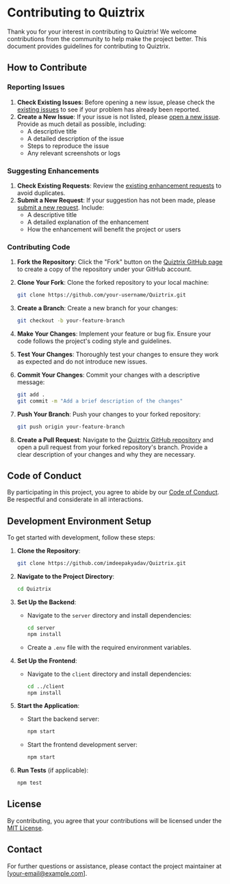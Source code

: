 # Contributing to Quiztrix

Thank you for your interest in contributing to Quiztrix! We welcome contributions from the community to help make the project better. This document provides guidelines for contributing to Quiztrix.

## How to Contribute

### Reporting Issues

1. **Check Existing Issues**: Before opening a new issue, please check the [existing issues](https://github.com/imdeepakyadav/Quiztrix/issues) to see if your problem has already been reported.
2. **Create a New Issue**: If your issue is not listed, please [open a new issue](https://github.com/imdeepakyadav/Quiztrix/issues/new). Provide as much detail as possible, including:
   - A descriptive title
   - A detailed description of the issue
   - Steps to reproduce the issue
   - Any relevant screenshots or logs

### Suggesting Enhancements

1. **Check Existing Requests**: Review the [existing enhancement requests](https://github.com/imdeepakyadav/Quiztrix/issues) to avoid duplicates.
2. **Submit a New Request**: If your suggestion has not been made, please [submit a new request](https://github.com/imdeepakyadav/Quiztrix/issues/new). Include:
   - A descriptive title
   - A detailed explanation of the enhancement
   - How the enhancement will benefit the project or users

### Contributing Code

1. **Fork the Repository**: Click the "Fork" button on the [Quiztrix GitHub page](https://github.com/imdeepakyadav/Quiztrix) to create a copy of the repository under your GitHub account.
2. **Clone Your Fork**: Clone the forked repository to your local machine:

   ```bash
   git clone https://github.com/your-username/Quiztrix.git
   ```

3. **Create a Branch**: Create a new branch for your changes:

   ```bash
   git checkout -b your-feature-branch
   ```

4. **Make Your Changes**: Implement your feature or bug fix. Ensure your code follows the project's coding style and guidelines.

5. **Test Your Changes**: Thoroughly test your changes to ensure they work as expected and do not introduce new issues.

6. **Commit Your Changes**: Commit your changes with a descriptive message:

   ```bash
   git add .
   git commit -m "Add a brief description of the changes"
   ```

7. **Push Your Branch**: Push your changes to your forked repository:

   ```bash
   git push origin your-feature-branch
   ```

8. **Create a Pull Request**: Navigate to the [Quiztrix GitHub repository](https://github.com/imdeepakyadav/Quiztrix) and open a pull request from your forked repository's branch. Provide a clear description of your changes and why they are necessary.

## Code of Conduct

By participating in this project, you agree to abide by our [Code of Conduct](CODE_OF_CONDUCT.md). Be respectful and considerate in all interactions.

## Development Environment Setup

To get started with development, follow these steps:

1. **Clone the Repository**:

   ```bash
   git clone https://github.com/imdeepakyadav/Quiztrix.git
   ```

2. **Navigate to the Project Directory**:

   ```bash
   cd Quiztrix
   ```

3. **Set Up the Backend**:

   - Navigate to the `server` directory and install dependencies:

     ```bash
     cd server
     npm install
     ```

   - Create a `.env` file with the required environment variables.

4. **Set Up the Frontend**:

   - Navigate to the `client` directory and install dependencies:

     ```bash
     cd ../client
     npm install
     ```

5. **Start the Application**:

   - Start the backend server:

     ```bash
     npm start
     ```

   - Start the frontend development server:

     ```bash
     npm start
     ```

6. **Run Tests** (if applicable):

   ```bash
   npm test
   ```

## License

By contributing, you agree that your contributions will be licensed under the [MIT License](LICENSE).

## Contact

For further questions or assistance, please contact the project maintainer at [your-email@example.com].
